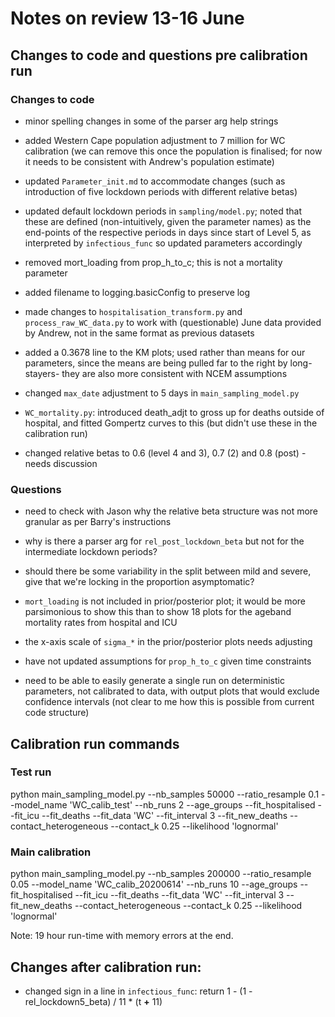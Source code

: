 # Notes on review 13-16 June

## Changes to code and questions pre calibration run

### Changes to code

* minor spelling changes in some of the parser arg help strings

* added Western Cape population  adjustment to 7 million for WC calibration (we can remove this once the population is finalised; for now it needs to be consistent with Andrew's population estimate)

* updated `Parameter_init.md` to accommodate changes (such as introduction of five lockdown periods with different relative betas)

* updated default lockdown periods in `sampling/model.py`; noted that these are defined (non-intuitively, given the parameter names) as the end-points of the respective periods in days since start of Level 5, as interpreted by `infectious_func` so updated parameters accordingly

* removed mort_loading from prop_h_to_c; this is not a mortality parameter

* added filename to logging.basicConfig to preserve log

* made changes to `hospitalisation_transform.py` and `process_raw_WC_data.py` to work with (questionable) June data provided by Andrew, not in the same format as previous datasets

* added a 0.3678 line to the KM plots; used rather than means for our parameters, since the means are being pulled far to the right by long-stayers- they are also more consistent with NCEM assumptions

* changed `max_date` adjustment to 5 days in `main_sampling_model.py`

* `WC_mortality.py`: introduced death_adjt to gross up for deaths outside of hospital, and fitted Gompertz curves to this (but didn't use these in the calibration run)

* changed relative betas to 0.6 (level 4 and 3), 0.7 (2) and 0.8 (post) - needs discussion
 

### Questions

* need to check with Jason why the relative beta structure was not more granular as per Barry's instructions

* why is there a parser arg for `rel_post_lockdown_beta` but not for the intermediate lockdown periods?

* should there be some variability in the split between mild and severe, give that we're locking in the proportion asymptomatic?

* `mort_loading` is not included in prior/posterior plot; it would be more parsimonious to show this than to show 18 plots for the ageband mortality rates from hospital and ICU

* the x-axis scale of `sigma_*` in the prior/posterior plots needs adjusting

* have not updated assumptions for `prop_h_to_c` given time constraints

* need to be able to easily generate a single run on deterministic parameters, not calibrated to data, with output plots that would exclude confidence intervals (not clear to me how this is possible from current code structure)

## Calibration run commands

### Test run
python main_sampling_model.py --nb_samples 50000 --ratio_resample 0.1 --model_name 'WC_calib_test' --nb_runs 2 --age_groups --fit_hospitalised --fit_icu --fit_deaths --fit_data 'WC' --fit_interval 3 --fit_new_deaths --contact_heterogeneous --contact_k 0.25 --likelihood 'lognormal'

### Main calibration
python main_sampling_model.py --nb_samples 200000 --ratio_resample 0.05 --model_name 'WC_calib_20200614' --nb_runs 10 --age_groups --fit_hospitalised --fit_icu --fit_deaths --fit_data 'WC' --fit_interval 3 --fit_new_deaths --contact_heterogeneous --contact_k 0.25 --likelihood 'lognormal'

Note: 19 hour run-time with memory errors at the end.

## Changes after calibration run:

* changed sign in a line in `infectious_func`: return 1 - (1 - rel_lockdown5_beta) / 11 * (t **+** 11) 



